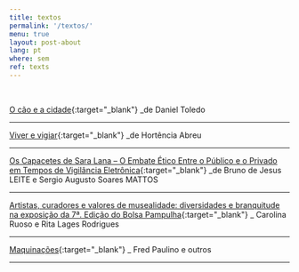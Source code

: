 ```yaml
---
title: textos
permalink: '/textos/'
menu: true
layout: post-about
lang: pt
where: sem
ref: texts
---
```


<br>

[O cão e a cidade](https://www.jaca.center/o-cao-e-a-cidade-2/){:target="_blank"}
_de Daniel Toledo

---


[Viver e vigiar](../assets/docs/viver-e-vigiar.pdf){:target="_blank"}
_de Hortência Abreu


---


[Os Capacetes de Sara Lana – O Embate Ético Entre o Público e o Privado em Tempos de Vigilância Eletrônica](../assets/docs/capacetes-de-sara-lana.pdf){:target="_blank"}
 _de Bruno de Jesus LEITE e Sergio Augusto Soares MATTOS

---


[Artistas, curadores e valores de musealidade: diversidades e branquitude na exposição da 7ª. Edição do Bolsa Pampulha](http://www.periodicos.udesc.br/index.php/percursos/article/view/1984724620442019035/pdf){:target="_blank"}
_ Carolina Ruoso e Rita Lages Rodrigues


---



[Maquinações](https://issuu.com/gambiologia/docs/maquinacoes){:target="_blank"}
_ Fred Paulino e outros


---

